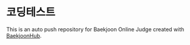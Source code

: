 # 코딩테스트
This is an auto push repository for Baekjoon Online Judge created with [BaekjoonHub](https://github.com/BaekjoonHub/BaekjoonHub).
